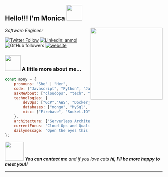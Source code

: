 <h2>Hello!!! I'm Monica <img src="https://media.giphy.com/media/l0IybhiHlg4ayHNvO/giphy.gif" width="50"></h2>
<img align='right' src="https://media.giphy.com/media/7FrOU9tPbgAZtxV5mb/giphy.gif" width="230">
<p><em> Software Engineer  </em></p>

[![Twitter Follow](https://img.shields.io/twitter/follow/misteranmol?label=Follow)](https://twitter.com/intent/follow?screen_name=wondermony)
[![Linkedin: anmol](https://img.shields.io/badge/-anmol-blue?style=flat-square&logo=Linkedin&logoColor=white&link=https://www.linkedin.com/in/monica-limachi-lopez)](https://www.linkedin.com/in/monica-limachi-lopez/)
![GitHub followers](https://img.shields.io/github/followers/monilimachi?label=Follow&style=social)
[![website](https://img.shields.io/badge/Website-46a2f1.svg?&style=flat-square&logo=Google-Chrome&logoColor=white&link=https://monica-limachi.me/)](https://monica-limachi.me/)


### <img src="https://media.giphy.com/media/VgCDAzcKvsR6OM0uWg/giphy.gif" width="50"> A little more about me...  

```javascript
const mony = {
    pronouns: "She" | "Her",
    code: ["Javascript", "Python", "Java", "php"],
    askMeAbout: ["cloudops", "tech", "software developer","quality", "volunteer"],
    technologies: {
        devOps: ["GCP","AWS", "Docker🐳", "Route53", "Nginx","K8s","Terraform"],
        databases: ["mongo", "MySql", "sqlite"],
        misc: ["Firebase", "Socket.IO", "selenium", "open-cv", "php", "SuiteApp","Automation"]
    },
    architecture: ["Serverless Architecture", "Single page applications"],
    currentFocus: "Cloud Ops and Quality",
    dailymessage: "Open the eyes this is a new sunshine day"
};
```

<img src="https://media.giphy.com/media/kPp6uwMYyu6hq/giphy.gif" width="60"> <em><b>You can contact me</b> and if you love cats <b>hi, I'll be more happy to meet you!!</b> </em>

---